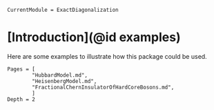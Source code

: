 ```@meta
CurrentModule = ExactDiagonalization
```

# [Introduction](@id examples)

Here are some examples to illustrate how this package could be used.

```@contents
Pages = [
        "HubbardModel.md",
        "HeisenbergModel.md",
        "FractionalChernInsulatorOfHardCoreBosons.md",
        ]
Depth = 2
```